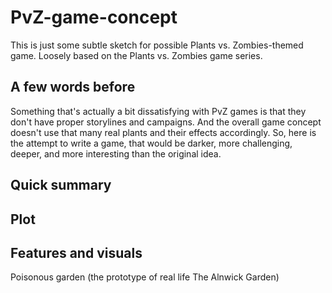 # PvZ-game-concept
This is just some subtle sketch for possible Plants vs. Zombies-themed game.
Loosely based on the Plants vs. Zombies game series.

## A few words before
Something that's actually a bit dissatisfying with PvZ games is that they don't have proper storylines and campaigns. And the overall game concept doesn't use that many real plants and their effects accordingly. So, here is the attempt to write a game, that would be darker, more challenging, deeper, and more interesting than the original idea.

## Quick summary


## Plot


## Features and visuals
Poisonous garden (the prototype of real life The Alnwick Garden)
